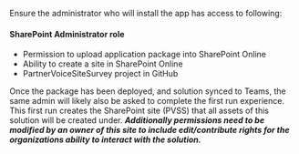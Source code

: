 Ensure the administrator who will install the app has access to following:

#### SharePoint Administrator role
- Permission to upload application package into SharePoint Online
- Ability to create a site in SharePoint Online
- PartnerVoiceSiteSurvey project in GitHub

Once the package has been deployed, and solution synced to Teams, the same admin will likely also be asked to complete the first run experience. This first run creates the SharePoint site (PVSS) that all assets of this solution will be created under. ***Additionally permissions need to be modified by an owner of this site to include edit/contribute rights for the organizations ability to interact with the solution.***